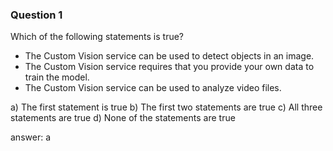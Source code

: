 ### Question 1

Which of the following statements is true? 

- The Custom Vision service can be used to detect objects in an image.
- The Custom Vision service requires that you provide your own data to train the model.
- The Custom Vision service can be used to analyze video files.

a) The first statement is true
b) The first two statements are true
c) All three statements are true
d) None of the statements are true

answer: a

